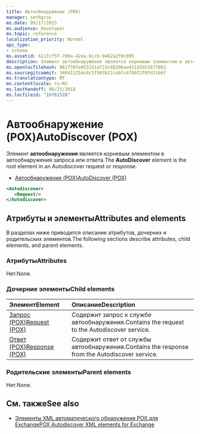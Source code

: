 ```yaml
---
title: Автообнаружение (POX)
manager: sethgros
ms.date: 09/17/2015
ms.audience: Developer
ms.topic: reference
localization_priority: Normal
api_type:
- schema
ms.assetid: 611fcf5f-780a-42ea-bccb-9462a2f0c095
description: Элемент автообнаружения является корневым элементом в автообнаружения запроса или ответа.
ms.openlocfilehash: 961f397e053141a723c68206aa451d2b51877061
ms.sourcegitcommit: 34041125dc8c5f993b21cebfc4f8b72f0fd2cb6f
ms.translationtype: MT
ms.contentlocale: ru-RU
ms.lasthandoff: 06/25/2018
ms.locfileid: "19761528"
---
```

# <a name="autodiscover-pox"></a><span data-ttu-id="3608f-103">Автообнаружение (POX)</span><span class="sxs-lookup"><span data-stu-id="3608f-103">AutoDiscover (POX)</span></span>

<span data-ttu-id="3608f-104">Элемент **автообнаружения** является корневым элементом в автообнаружения запроса или ответа.</span><span class="sxs-lookup"><span data-stu-id="3608f-104">The **AutoDiscover** element is the root element in an Autodiscover request or response.</span></span> 
  
- [<span data-ttu-id="3608f-105">Автообнаружение (POX)</span><span class="sxs-lookup"><span data-stu-id="3608f-105">AutoDiscover (POX)</span></span>](autodiscover-pox.md)
  
```xml
<Autodiscover>
   <Request/>
</Autodiscover>
```

## <a name="attributes-and-elements"></a><span data-ttu-id="3608f-106">Атрибуты и элементы</span><span class="sxs-lookup"><span data-stu-id="3608f-106">Attributes and elements</span></span>

<span data-ttu-id="3608f-107">В разделах ниже приводится описание атрибутов, дочерних и родительских элементов.</span><span class="sxs-lookup"><span data-stu-id="3608f-107">The following sections describe attributes, child elements, and parent elements.</span></span>
  
### <a name="attributes"></a><span data-ttu-id="3608f-108">Атрибуты</span><span class="sxs-lookup"><span data-stu-id="3608f-108">Attributes</span></span>

<span data-ttu-id="3608f-109">Нет.</span><span class="sxs-lookup"><span data-stu-id="3608f-109">None.</span></span>
  
### <a name="child-elements"></a><span data-ttu-id="3608f-110">Дочерние элементы</span><span class="sxs-lookup"><span data-stu-id="3608f-110">Child elements</span></span>

|<span data-ttu-id="3608f-111">**Элемент**</span><span class="sxs-lookup"><span data-stu-id="3608f-111">**Element**</span></span>|<span data-ttu-id="3608f-112">**Описание**</span><span class="sxs-lookup"><span data-stu-id="3608f-112">**Description**</span></span>|
|:-----|:-----|
|[<span data-ttu-id="3608f-113">Запрос (POX)</span><span class="sxs-lookup"><span data-stu-id="3608f-113">Request (POX)</span></span>](request-pox.md) <br/> |<span data-ttu-id="3608f-114">Содержит запрос к службе автообнаружения.</span><span class="sxs-lookup"><span data-stu-id="3608f-114">Contains the request to the Autodiscover service.</span></span>  <br/> |
|[<span data-ttu-id="3608f-115">Ответ (POX)</span><span class="sxs-lookup"><span data-stu-id="3608f-115">Response (POX)</span></span>](response-pox.md) <br/> |<span data-ttu-id="3608f-116">Содержит ответ от службы автообнаружения.</span><span class="sxs-lookup"><span data-stu-id="3608f-116">Contains the response from the Autodiscover service.</span></span>  <br/> |
   
### <a name="parent-elements"></a><span data-ttu-id="3608f-117">Родительские элементы</span><span class="sxs-lookup"><span data-stu-id="3608f-117">Parent elements</span></span>

<span data-ttu-id="3608f-118">Нет.</span><span class="sxs-lookup"><span data-stu-id="3608f-118">None.</span></span>
  
## <a name="see-also"></a><span data-ttu-id="3608f-119">См. также</span><span class="sxs-lookup"><span data-stu-id="3608f-119">See also</span></span>

- [<span data-ttu-id="3608f-120">Элементы XML автоматического обнаружения POX для Exchange</span><span class="sxs-lookup"><span data-stu-id="3608f-120">POX Autodiscover XML elements for Exchange</span></span>](pox-autodiscover-xml-elements-for-exchange.md)

